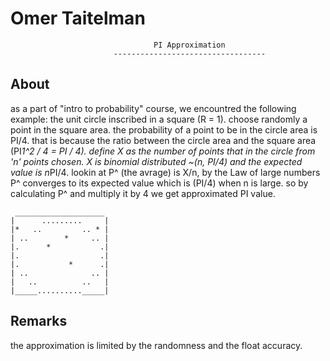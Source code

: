 
Omer Taitelman
===============================================================================

                                    PI Approximation  
                           ----------------------------------


About
---------------
as a part of "intro to probability" course, we encountred the following example:
the unit circle inscribed in a square (R = 1).
choose randomly a point in the square area.
the probability of a point to be in the circle area is PI/4.
that is because the ratio between the circle area and the square area (PI*1^2 / 4 = PI / 4).
define X as the number of points that in the circle from 'n' points chosen.
X is binomial distributed  ~(n, PI/4) and the expected value is n*PI/4.
lookin at P^ (the avrage) is X/n,
by the Law of large numbers P^ converges to its expected value which is (PI/4) when n is large.
so by calculating P^ and multiply it by 4 we get approximated PI value.

     ____________________
	| 	   .........	 |
	|*	 ..			.. * |
	| ..		*	  .. |
	|.		*			.|
	|.					.|
	|.		     *		.|
	| ..			  .. |
	|	..			..	 |
	|_____.........._____|


Remarks
-------
the approximation is limited by the randomness and the float accuracy.
	


